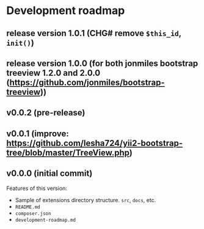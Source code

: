 # Development roadmap

## release version 1.0.1 (CHG# remove `$this_id`, `init()`)


## release version 1.0.0 (for both jonmiles bootstrap treeview 1.2.0 and 2.0.0 (https://github.com/jonmiles/bootstrap-treeview))


## v0.0.2 (pre-release)


## v0.0.1 (improve: https://github.com/lesha724/yii2-bootstrap-tree/blob/master/TreeView.php)


## v0.0.0 (initial commit)

Features of this version:

* Sample of extensions directory structure. `src`, `docs`, etc.
* `README.md`
* `composer.json`
* `development-roadmap.md`
